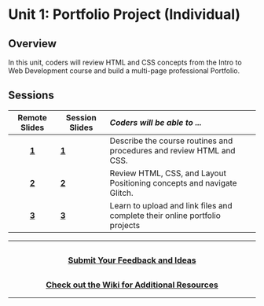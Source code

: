 # Unit 1: Portfolio Project (Individual)

## Overview

In this unit, coders will review HTML and CSS concepts from the Intro to Web Development course and build a multi-page professional Portfolio.

## Sessions

|Remote Slides|                                                Session Slides                                                 | _Coders will be able to ..._                                                |
| :-----------------------------------------------------------------------------------------------------------: | --------------------------------------------------------------------------- |:------|
|[**1**](https://docs.google.com/presentation/d/1GYWHmYQyCb9YchhF6Xb6wrM8TOSn1yShXlrvkrlQ5Zw/edit#slide=id.g609063c885_0_0)| [**1**](https://docs.google.com/presentation/d/1MlWxGC8oXk2bB8P6VN34FdiM-LuOTBHigH40Y36mWQE/edit?usp=sharing) | Describe the course routines and procedures and review HTML and CSS.        |
|[**2**]()| [**2**](https://docs.google.com/presentation/d/1yi4f712Gk2xMyQo1MLB08Uvv4VWFO8HFSA2-xWRVfVA/edit?usp=sharing) | Review HTML, CSS, and Layout Positioning concepts and navigate Glitch.      |
|[**3**]()| [**3**](https://docs.google.com/presentation/d/1DqgRqJRhZIWhqwx8Oy3A0ChoddAwpnsQYjzvuonF78A/edit?usp=sharing) | Learn to upload and link files and complete their online portfolio projects |

---

## <h3 align="center"><a href="https://forms.gle/vyAD1HFwXHZMRXrr9">Submit Your Feedback and Ideas</a></h3>

## <h3 align="center"><a href="https://github.com/itscodenation/curriculum-20-21/wiki">Check out the Wiki for Additional Resources</a></h3>

---
